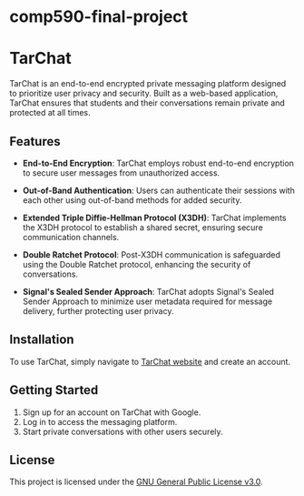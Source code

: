 # comp590-final-project
# TarChat

TarChat is an end-to-end encrypted private messaging platform designed to prioritize user privacy and security. Built as a web-based application, TarChat ensures that students and their conversations remain private and protected at all times. 

## Features

- **End-to-End Encryption**: TarChat employs robust end-to-end encryption to secure user messages from unauthorized access.
  
- **Out-of-Band Authentication**: Users can authenticate their sessions with each other using out-of-band methods for added security.
  
- **Extended Triple Diffie-Hellman Protocol (X3DH)**: TarChat implements the X3DH protocol to establish a shared secret, ensuring secure communication channels.
  
- **Double Ratchet Protocol**: Post-X3DH communication is safeguarded using the Double Ratchet protocol, enhancing the security of conversations.
  
- **Signal's Sealed Sender Approach**: TarChat adopts Signal's Sealed Sender Approach to minimize user metadata required for message delivery, further protecting user privacy.

## Installation

To use TarChat, simply navigate to [TarChat website](https://www.tarchat.com) and create an account.

## Getting Started
 
1. Sign up for an account on TarChat with Google.
2. Log in to access the messaging platform.
3. Start private conversations with other users securely.



## License

This project is licensed under the [GNU General Public License v3.0](LICENSE).
